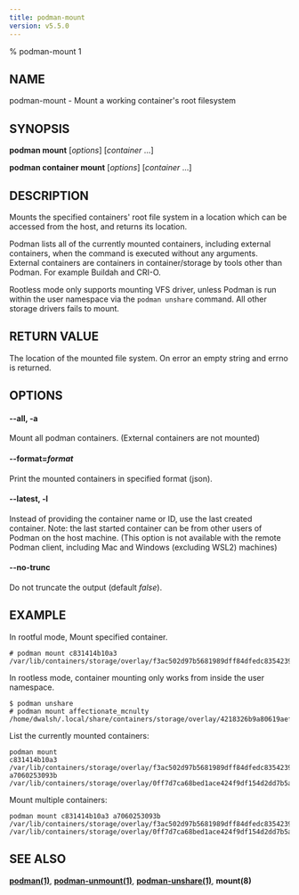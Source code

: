 ```yaml
---
title: podman-mount
version: v5.5.0
---
```


% podman-mount 1

## NAME
podman\-mount - Mount a working container's root filesystem

## SYNOPSIS
**podman mount** [*options*] [*container* ...]

**podman container mount** [*options*] [*container* ...]

## DESCRIPTION
Mounts the specified containers' root file system in a location which can be
accessed from the host, and returns its location.

Podman lists all of the currently mounted containers, including external containers, when the command is executed
without any arguments. External containers are containers in container/storage by tools other than Podman.
For example Buildah and CRI-O.

Rootless mode only supports mounting VFS driver, unless Podman is run within the user namespace
via the `podman unshare` command. All other storage drivers fails to mount.

## RETURN VALUE
The location of the mounted file system.  On error an empty string and errno is
returned.

## OPTIONS

#### **--all**, **-a**

Mount all podman containers. (External containers are not mounted)

#### **--format**=*format*

Print the mounted containers in specified format (json).


[//]: # (BEGIN included file options/latest.md)
#### **--latest**, **-l**

Instead of providing the container name or ID, use the last created container.
Note: the last started container can be from other users of Podman on the host machine.
(This option is not available with the remote Podman client, including Mac and Windows
(excluding WSL2) machines)

[//]: # (END   included file options/latest.md)

#### **--no-trunc**

Do not truncate the output (default *false*).

## EXAMPLE

In rootful mode, Mount specified container.
```
# podman mount c831414b10a3
/var/lib/containers/storage/overlay/f3ac502d97b5681989dff84dfedc8354239bcecbdc2692f9a639f4e080a02364/merged
```

In rootless mode, container mounting only works from inside the user namespace.
```
$ podman unshare
# podman mount affectionate_mcnulty
/home/dwalsh/.local/share/containers/storage/overlay/4218326b9a80619aef005ff95067f76687ad975ce101c176598fb416f6186906/merged
```

List the currently mounted containers:
```
podman mount
c831414b10a3 /var/lib/containers/storage/overlay/f3ac502d97b5681989dff84dfedc8354239bcecbdc2692f9a639f4e080a02364/merged
a7060253093b /var/lib/containers/storage/overlay/0ff7d7ca68bed1ace424f9df154d2dd7b5a125c19d887f17653cbcd5b6e30ba1/merged
```

Mount multiple containers:
```
podman mount c831414b10a3 a7060253093b
/var/lib/containers/storage/overlay/f3ac502d97b5681989dff84dfedc8354239bcecbdc2692f9a639f4e080a02364/merged
/var/lib/containers/storage/overlay/0ff7d7ca68bed1ace424f9df154d2dd7b5a125c19d887f17653cbcd5b6e30ba1/merged
```

## SEE ALSO
**[podman(1)](podman.1.md)**, **[podman-unmount(1)](podman-unmount.1.md)**, **[podman-unshare(1)](podman-unshare.1.md)**, **mount(8)**
